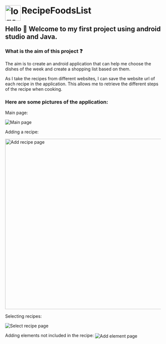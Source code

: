 # <img align="left" alt="logo" width="50px" src="https://user-images.githubusercontent.com/88153083/235475694-3ff4c5b6-549b-4bfd-b83a-6e52ad14558f.png" />  RecipeFoodsList

## Hello 👋 Welcome to my first project using android studio and Java.

### What is the aim of this project :question:

The aim is to create an android application that can help me choose the dishes of the week and create a shopping list based on them.

As I take the recipes from different websites, I can save the website url of each recipe in the application. This allows me to retrieve the different steps of the recipe when cooking.

### Here are some pictures of the application:

Main page:

<img align="center" alt="Main page" src="https://user-images.githubusercontent.com/88153083/235480736-6ccc471d-511a-48ce-afb9-1ccb4d1812dc.png"/>

Adding a recipe:

<img align="center" alt="Add recipe page" width="550px" src="https://user-images.githubusercontent.com/88153083/235662950-34ea1be3-a645-458f-bfa8-1c27d306966f.png"/>

Selecting recipes:

<img align="center" alt="Select recipe page" src="https://user-images.githubusercontent.com/88153083/235663316-9296c251-9765-47de-a5d7-7bb6cca128cf.png"/> 

Adding elements not included in the recipe:
<img align="center" alt="Add element page" src="https://user-images.githubusercontent.com/88153083/235663542-e45476eb-e921-47fb-b828-31f7adb85777.png"/>
